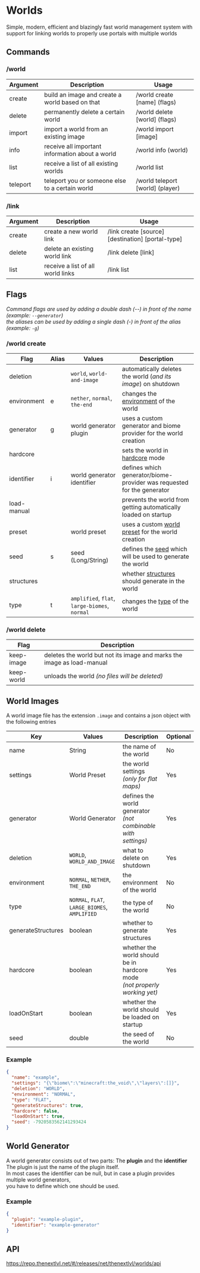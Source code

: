 # Worlds

Simple, modern, efficient and blazingly fast world management system
with support for linking worlds to properly use portals with multiple worlds

## Commands

### /world

| Argument | Description                                     | Usage                            |
|----------|-------------------------------------------------|----------------------------------|
| create   | build an image and create a world based on that | /world create [name] (flags)     |
| delete   | permanently delete a certain world              | /world delete [world] (flags)    |
| import   | import a world from an existing image           | /world import [image]            |
| info     | receive all important information about a world | /world info (world)              |
| list     | receive a list of all existing worlds           | /world list                      |
| teleport | teleport you or someone else to a certain world | /world teleport [world] (player) |

### /link

| Argument | Description                       | Usage                                             |
|----------|-----------------------------------|---------------------------------------------------|
| create   | create a new world link           | /link create [source] [destination] [portal-type] |
| delete   | delete an existing world link     | /link delete [link]                               |
| list     | receive a list of all world links | /link list                                        |

## Flags

_Command flags are used by adding a double dash (--) in front of the name (example: `--generator`)_<br/>
_the aliases can be used by adding a single dash (-) in front of the alias (example: `-g`)_

### /world create

| Flag        | Alias | Values                                        | Description                                                                                                            |
|-------------|-------|-----------------------------------------------|------------------------------------------------------------------------------------------------------------------------|
| deletion    |       | `world`, `world-and-image`                    | automatically deletes the world (_and its image_) on shutdown                                                          |
| environment | e     | `nether`, `normal`, `the-end`                 | changes the [environment](https://minecraft.fandom.com/wiki/Dimension) of the world                                    |
| generator   | g     | world generator plugin                        | uses a custom generator and biome provider for the world creation                                                      |
| hardcore    |       |                                               | sets the world in [hardcore](https://minecraft.fandom.com/wiki/Hardcore) mode                                          |
| identifier  | i     | world generator identifier                    | defines which generator/biome-provider was requested for the generator                                                 |
| load-manual |       |                                               | prevents the world from getting automatically loaded on startup                                                        |
| preset      |       | world preset                                  | uses a custom [world preset](https://minecraft.fandom.com/wiki/Custom_world_preset) for the world creation             |
| seed        | s     | seed (Long/String)                            | defines the [seed](https://minecraft.fandom.com/wiki/Seed_(level_generation)) which will be used to generate the world |
| structures  |       |                                               | whether [structures](https://minecraft.fandom.com/wiki/Structure) should generate in the world                         |
| type        | t     | `amplified`, `flat`, `large-biomes`, `normal` | changes the [type](https://minecraft.fandom.com/wiki/Category:World_types) of the world                                |

### /world delete

| Flag       | Description                                                            |
|------------|------------------------------------------------------------------------|
| keep-image | deletes the world but not its image and marks the image as load-manual |
| keep-world | unloads the world _(no files will be deleted)_                         |

## World Images

A world image file has the extension `.image` and contains a json object with the following entries

| Key                | Values                                        | Description                                                                   | Optional |
|--------------------|-----------------------------------------------|-------------------------------------------------------------------------------|----------|
| name               | String                                        | the name of the world                                                         | No       |
| settings           | World Preset                                  | the world settings<br/>_(only for flat maps)_                                 | Yes      |
| generator          | World Generator                               | defines the world generator<br/>_(not combinable with settings)_              | Yes      |
| deletion           | `WORLD`, `WORLD_AND_IMAGE`                    | what to delete on shutdown                                                    | Yes      |
| environment        | `NORMAL`, `NETHER`, `THE_END`                 | the environment of the world                                                  | No       |
| type               | `NORMAL`, `FLAT`, `LARGE_BIOMES`, `AMPLIFIED` | the type of the world                                                         | No       |
| generateStructures | boolean                                       | whether to generate structures                                                | Yes      |
| hardcore           | boolean                                       | whether the world should be in hardcore mode<br/>_(not properly working yet)_ | Yes      |
| loadOnStart        | boolean                                       | whether the world should be loaded on startup                                 | Yes      |
| seed               | double                                        | the seed of the world                                                         | No       |

### Example

```json
{
  "name": "example",
  "settings": "{\"biome\":\"minecraft:the_void\",\"layers\":[]}",
  "deletion": "WORLD",
  "environment": "NORMAL",
  "type": "FLAT",
  "generateStructures": true,
  "hardcore": false,
  "loadOnStart": true,
  "seed": -7920583562141293424
}
```

## World Generator

A world generator consists out of two parts: The **plugin** and the **identifier**<br/>
The plugin is just the name of the plugin itself.<br/>
In most cases the identifier can be null, but in case a plugin provides multiple world generators,<br/>
you have to define which one should be used.

### Example

```json
{
  "plugin": "example-plugin",
  "identifier": "example-generator"
}
```

## API

https://repo.thenextlvl.net/#/releases/net/thenextlvl/worlds/api

